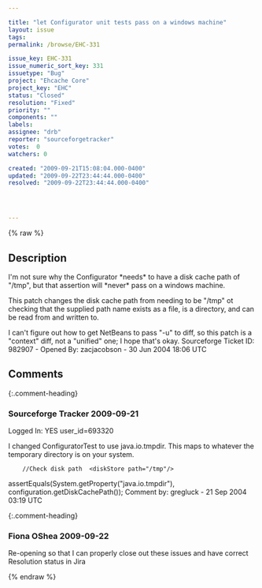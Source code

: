 ```yaml
---

title: "let Configurator unit tests pass on a windows machine"
layout: issue
tags: 
permalink: /browse/EHC-331

issue_key: EHC-331
issue_numeric_sort_key: 331
issuetype: "Bug"
project: "Ehcache Core"
project_key: "EHC"
status: "Closed"
resolution: "Fixed"
priority: ""
components: ""
labels: 
assignee: "drb"
reporter: "sourceforgetracker"
votes:  0
watchers: 0

created: "2009-09-21T15:08:04.000-0400"
updated: "2009-09-22T23:44:44.000-0400"
resolved: "2009-09-22T23:44:44.000-0400"




---
```


{% raw %}

## Description

<div markdown="1" class="description">

I'm not sure why the Configurator \*needs\* to have a
disk cache path of "/tmp", but that assertion will
\*never\* pass on a windows machine.

This patch changes the disk cache path from needing to
be "/tmp" ot checking that the supplied path name
exists as a file, is a directory, and can be read from
and written to.

I can't figure out how to get NetBeans to pass "-u" to
diff, so this patch is a "context" diff, not a
"unified" one; I hope that's okay.
Sourceforge Ticket ID: 982907 - Opened By: zacjacobson - 30 Jun 2004 18:06 UTC

</div>

## Comments


{:.comment-heading}
### **Sourceforge Tracker** <span class="date">2009-09-21</span>

<div markdown="1" class="comment">

Logged In: YES 
user\_id=693320

I changed ConfiguratorTest to use java.io.tmpdir. This maps to whatever 
the temporary directory is on your system. 

        //Check disk path  <diskStore path="/tmp"/>
        
assertEquals(System.getProperty("java.io.tmpdir"), 
configuration.getDiskCachePath());
Comment by: gregluck - 21 Sep 2004 03:19 UTC

</div>


{:.comment-heading}
### **Fiona OShea** <span class="date">2009-09-22</span>

<div markdown="1" class="comment">

Re-opening so that I can properly close out these issues and have correct Resolution status in Jira

</div>



{% endraw %}
